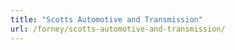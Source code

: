 ```yaml
---
title: "Scotts Automotive and Transmission"
url: /forney/scotts-automotive-and-transmission/
---
```

